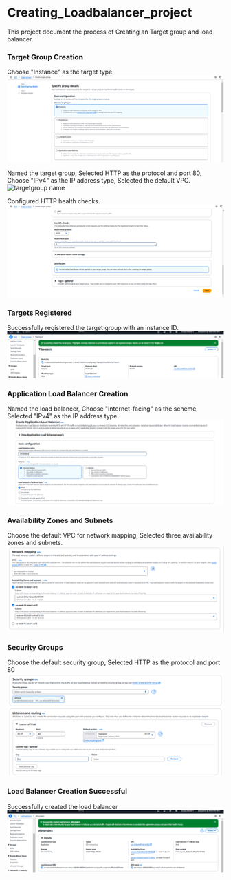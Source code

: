 # Creating_Loadbalancer_project
This project document the process of Creating an Target group and load balancer.
### Target Group Creation
Choose "Instance" as the target type.
![targetgroup](/targetgroup_configuration.PNG)

Named the target group,
Selected HTTP as the protocol and port 80,
Choose "IPv4" as the IP address type,
Selected the default VPC.
![targetgroup name](/targetgroup_nmae_vpc.PNG)

Configured HTTP health checks.
![health check](/healthcheck.PNG)

### Targets Registered 
Successfully registered the target group with an instance ID.
![target Successfully](/targetgroup_successful.PNG)

### Application Load Balancer Creation
Named the load balancer,
Choose "Internet-facing" as the scheme,
Selected "IPv4" as the IP address type.
![load balancer](/load_balancer_name.PNG)

### Availability Zones and Subnets
Choose the default VPC for network mapping,
Selected three availability zones and subnets.
![load balancer](/network_mapping.PNG)

### Security Groups
Choose the default security group,
Selected HTTP as the protocol and port 80
![load balancer](/security_group.PNG)

### Load Balancer Creation Successful
Successfully created the load balancer
![load balancer](/loadbalancer_successful.PNG)